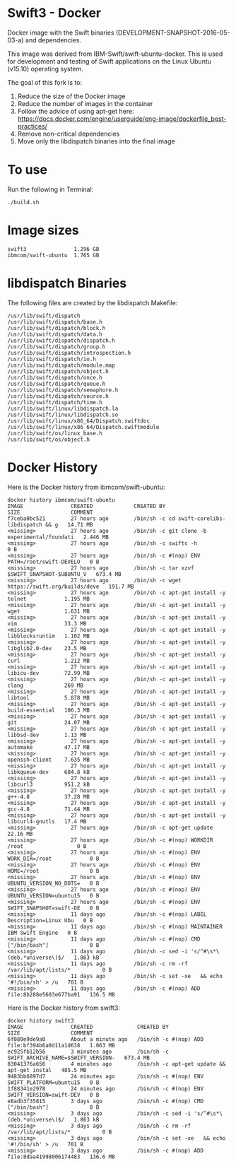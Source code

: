 # Swift3 - Docker
Docker image with the Swift binaries (DEVELOPMENT-SNAPSHOT-2016-05-03-a)
and dependencies.  

This image was derived from IBM-Swift/swift-ubuntu-docker.  This is used for development and testing of Swift applications on the Linux Ubuntu (v15.10) operating system.

The goal of this fork is to:

1. Reduce the size of the Docker image
2. Reduce the number of images in the container
3. Follow the advice of using apt-get here:
   https://docs.docker.com/engine/userguide/eng-image/dockerfile_best-practices/
4. Remove non-critical dependencies
5. Move only the libdispatch binaries into the final image

# To use
Run the following in Terminal:

    ./build.sh

# Image sizes
    swift3               1.296 GB
    ibmcom/swift-ubuntu  1.765 GB


# libdispatch Binaries

The following files are created by the libdispatch Makefile:

    /usr/lib/swift/dispatch
    /usr/lib/swift/dispatch/base.h
    /usr/lib/swift/dispatch/block.h
    /usr/lib/swift/dispatch/data.h
    /usr/lib/swift/dispatch/dispatch.h
    /usr/lib/swift/dispatch/group.h
    /usr/lib/swift/dispatch/introspection.h
    /usr/lib/swift/dispatch/io.h
    /usr/lib/swift/dispatch/module.map
    /usr/lib/swift/dispatch/object.h
    /usr/lib/swift/dispatch/once.h
    /usr/lib/swift/dispatch/queue.h
    /usr/lib/swift/dispatch/semaphore.h
    /usr/lib/swift/dispatch/source.h
    /usr/lib/swift/dispatch/time.h
    /usr/lib/swift/linux/libdispatch.la
    /usr/lib/swift/linux/libdispatch.so
    /usr/lib/swift/linux/x86_64/Dispatch.swiftdoc
    /usr/lib/swift/linux/x86_64/Dispatch.swiftmodule
    /usr/lib/swift/os/linux_base.h
    /usr/lib/swift/os/object.h


# Docker History
Here is the Docker history from ibmcom/swift-ubuntu:

    docker history ibmcom/swift-ubuntu
    IMAGE               CREATED             CREATED BY                                      SIZE                COMMENT
    f7ceba0bc521        27 hours ago        /bin/sh -c cd swift-corelibs-libdispatch && g   14.71 MB            
    <missing>           27 hours ago        /bin/sh -c git clone -b experimental/foundati   2.446 MB            
    <missing>           27 hours ago        /bin/sh -c swiftc -h                            0 B                 
    <missing>           27 hours ago        /bin/sh -c #(nop) ENV PATH=/root/swift-DEVELO   0 B                 
    <missing>           27 hours ago        /bin/sh -c tar xzvf $SWIFT_SNAPSHOT-$UBUNTU_V   673.4 MB            
    <missing>           27 hours ago        /bin/sh -c wget https://swift.org/builds/deve   191.7 MB            
    <missing>           27 hours ago        /bin/sh -c apt-get install -y telnet            1.195 MB            
    <missing>           27 hours ago        /bin/sh -c apt-get install -y wget              1.631 MB            
    <missing>           27 hours ago        /bin/sh -c apt-get install -y vim               33.3 MB             
    <missing>           27 hours ago        /bin/sh -c apt-get install -y libblocksruntim   1.102 MB            
    <missing>           27 hours ago        /bin/sh -c apt-get install -y libglib2.0-dev    23.5 MB             
    <missing>           27 hours ago        /bin/sh -c apt-get install -y curl              1.212 MB            
    <missing>           27 hours ago        /bin/sh -c apt-get install -y libicu-dev        72.99 MB            
    <missing>           27 hours ago        /bin/sh -c apt-get install -y clang             269 MB              
    <missing>           27 hours ago        /bin/sh -c apt-get install -y libtool           5.878 MB            
    <missing>           27 hours ago        /bin/sh -c apt-get install -y build-essential   106.3 MB            
    <missing>           27 hours ago        /bin/sh -c apt-get install -y git               24.07 MB            
    <missing>           27 hours ago        /bin/sh -c apt-get install -y libbsd-dev        1.13 MB             
    <missing>           27 hours ago        /bin/sh -c apt-get install -y automake          47.17 MB            
    <missing>           27 hours ago        /bin/sh -c apt-get install -y openssh-client    7.635 MB            
    <missing>           27 hours ago        /bin/sh -c apt-get install -y libkqueue-dev     684.8 kB            
    <missing>           27 hours ago        /bin/sh -c apt-get install -y libcurl3          951.2 kB            
    <missing>           27 hours ago        /bin/sh -c apt-get install -y g++-4.8           37.28 MB            
    <missing>           27 hours ago        /bin/sh -c apt-get install -y gcc-4.8           71.44 MB            
    <missing>           27 hours ago        /bin/sh -c apt-get install -y libcurl4-gnutls   17.4 MB             
    <missing>           27 hours ago        /bin/sh -c apt-get update                       22.16 MB            
    <missing>           27 hours ago        /bin/sh -c #(nop) WORKDIR /root                 0 B                 
    <missing>           27 hours ago        /bin/sh -c #(nop) ENV WORK_DIR=/root            0 B                 
    <missing>           27 hours ago        /bin/sh -c #(nop) ENV HOME=/root                0 B                 
    <missing>           27 hours ago        /bin/sh -c #(nop) ENV UBUNTU_VERSION_NO_DOTS=   0 B                 
    <missing>           27 hours ago        /bin/sh -c #(nop) ENV UBUNTU_VERSION=ubuntu15   0 B                 
    <missing>           27 hours ago        /bin/sh -c #(nop) ENV SWIFT_SNAPSHOT=swift-DE   0 B                 
    <missing>           11 days ago         /bin/sh -c #(nop) LABEL Description=Linux Ubu   0 B                 
    <missing>           11 days ago         /bin/sh -c #(nop) MAINTAINER IBM Swift Engine   0 B                 
    <missing>           11 days ago         /bin/sh -c #(nop) CMD ["/bin/bash"]             0 B                 
    <missing>           11 days ago         /bin/sh -c sed -i 's/^#\s*\(deb.*universe\)$/   1.863 kB            
    <missing>           11 days ago         /bin/sh -c rm -rf /var/lib/apt/lists/*          0 B                 
    <missing>           11 days ago         /bin/sh -c set -xe   && echo '#!/bin/sh' > /u   701 B               
    <missing>           11 days ago         /bin/sh -c #(nop) ADD file:8b288e5603e677ba91   136.5 MB  

Here is the Docker history from swift3:

    docker history swift3
    IMAGE               CREATED              CREATED BY                                      SIZE                COMMENT
    6f080e9de9a0        About a minute ago   /bin/sh -c #(nop) ADD file:bf394b6a0d11a1d638   1.063 MB          
    ec925fb12b56        3 minutes ago        /bin/sh -c SWIFT_ARCHIVE_NAME=$SWIFT_VERSION-   673.4 MB            
    83041376a656        4 minutes ago        /bin/sh -c apt-get update &&   apt-get instal   485.5 MB            
    9483bb6897d7        24 minutes ago       /bin/sh -c #(nop) ENV SWIFT_PLATFORM=ubuntu15   0 B                 
    1f88341e2978        24 minutes ago       /bin/sh -c #(nop) ENV SWIFT_VERSION=swift-DEV   0 B                 
    e8adb3f35815        3 days ago           /bin/sh -c #(nop) CMD ["/bin/bash"]             0 B                 
    <missing>           3 days ago           /bin/sh -c sed -i 's/^#\s*\(deb.*universe\)$/   1.863 kB            
    <missing>           3 days ago           /bin/sh -c rm -rf /var/lib/apt/lists/*          0 B                 
    <missing>           3 days ago           /bin/sh -c set -xe   && echo '#!/bin/sh' > /u   701 B               
    <missing>           3 days ago           /bin/sh -c #(nop) ADD file:8daa41998006174483   136.6 MB            
